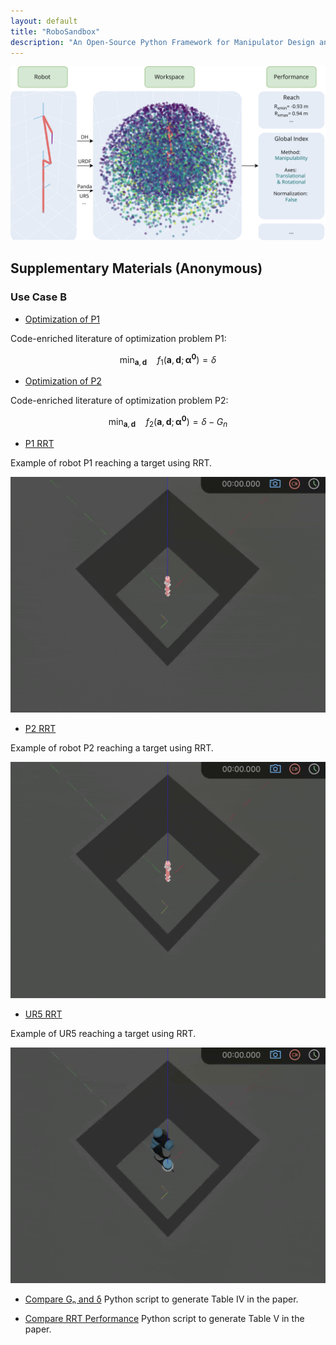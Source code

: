 ```yaml
---
layout: default
title: "RoboSandbox"
description: "An Open-Source Python Framework for Manipulator Design and Analysis"
---
```


<script id="MathJax-script" async
  src="https://cdn.jsdelivr.net/npm/mathjax@3/es5/tex-mml-chtml.js">
</script>


![Cover Image](images/callout.svg)

## Supplementary Materials (Anonymous)

### Use Case B

- [Optimization of P1](docs/optimization_p1.html)

Code-enriched literature of optimization problem P1:

$$
\min_{\mathbf{a}, \mathbf{d}}\quad f_{1}(\mathbf{a}, \mathbf{d}; \boldsymbol{\alpha^0}) = \delta
$$

- [Optimization of P2](docs/optimization_p2.html)

Code-enriched literature of optimization problem P2:

$$
\min_{\mathbf{a}, \mathbf{d}}\quad f_{2}(\mathbf{a}, \mathbf{d}; \boldsymbol{\alpha^0}) = \delta - G_{n}
$$

- [P1 RRT](docs/example_rrt_p1.html)

Example of robot P1 reaching a target using RRT.

![RRT P1](images/rrt_p1.gif)

- [P2 RRT](docs/example_rrt_p2.html)

Example of robot P2 reaching a target using RRT.

![RRT P2](images/rrt_p2.gif)

- [UR5 RRT](docs/example_rrt_ur5.html)

Example of UR5 reaching a target using RRT.

![RRT UR5](images/rrt_ur5.gif)


- [Compare Gₙ and δ](docs/table_iv.html)
Python script to generate Table IV in the paper.

- [Compare RRT Performance](docs/table_v.html)
Python script to generate Table V in the paper.
